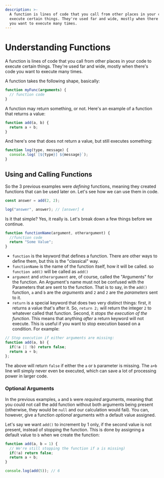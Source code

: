 ```yaml
---
description: >-
  A function is lines of code that you call from other places in your code to
  execute certain things. They're used far and wide, mostly when there's code
  you want to execute many times.
---
```


# Understanding Functions

A function is lines of code that you call from other places in your code to execute certain things. They're used far and wide, mostly when there's code you want to execute many times.

A function takes the following shape, basically: 

```javascript
function myFunc(arguments) {
  // function code
}
```

A function may return something, or not. Here's an example of a function that returns a value:

```javascript
function add(a, b) {
  return a + b;
}
```

And here's one that does not return a value, but still executes something:

```javascript
function log(type, message) {
  console.log(`[${type}] ${message}`);
}
```

## Using and Calling Functions

So the 3 previous examples were _defining_ functions, meaning they created functions that can be used later on. Let's see how we can use them in code.

```javascript
const answer = add(2, 2);

log("answer", answer); // [answer] 4
```

Is it that simple? Yes, it really is. Let's break down a few things before we continue.

```javascript
function functionName(argument, otherargument) {
  //function code
  return "Some Value";
}
```

* `function` is the keyword that defines a function. There are other ways to define them, but this is the "classical" way.
* `functionName` is the name of the function itself, how it will be called. so `function add()` will be called as `add()`
* `argument` and `otherargument` are, of course, called the "Arguments" for the function. An Argument's name must not be confused with the Parameters that are sent to the function. That is to say, in the `add()` function, `a` and `b` are the _arguments_ and `2` and `2` are the _parameters_ sent to it.
* `return` is a special keyword that does two very distinct things: first, it returns a value that's after it. So, `return 2;` will return the integer `2` to whatever called that function. Second, it _stops the execution of the function_. This means that anything _after_ a return keyword will not execute. This is useful if you want to stop execution based on a condition. For example:

```javascript
// Stop execution if either arguments are missing: 
function add(a, b) {
  if(!a || !b) return false;
  return a + b;
};
```

The above will return `false` if either the `a` or `b` parameter is missing. The `a+b` line will simply never even be executed, which can save a lot of processing power in larger code.

### Optional Arguments

In the previous examples, `a` and `b` were _required_ arguments, meaning that you could not call the add function without both arguments being present (otherwise, they would be `null` and our calculation would fail). You can, however, give a function _optional_ arguments with a default value assigned.

Let's say we want `add()` to increment by 1 only, if the second value is not present, instead of stopping the function. This is done by assigning a default value to `b` when we create the function:

```javascript
function add(a, b = 1) {
  // We're still stopping the function if a is missing)
  if(!a) return false; 
  return a + b;
}

console.log(add(5)); // 6
```
